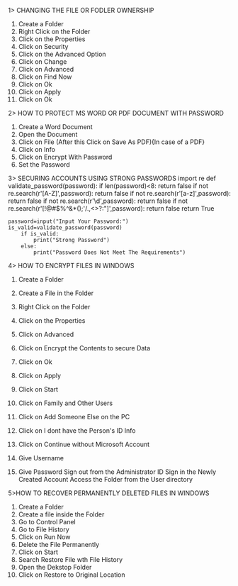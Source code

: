 1> CHANGING THE FILE OR FODLER OWNERSHIP 
1. Create a Folder 
2. Right Click on the Folder 
3. Click on the Properties
4. Click on Security
5. Click on the Advanced Option 
6. Click on Change
7. Click on Advanced 
8. Click on Find Now
9. Click on Ok
10. Click on Apply
11. Click on Ok

2> HOW TO PROTECT MS WORD OR PDF DOCUMENT WITH PASSWORD
1. Create a Word Document
2. Open the Document
3. Click on File (After this Click on Save As PDF){In case of a PDF}
4. Click on Info
5. Click on Encrypt With Password
6. Set the Password

3> SECURING ACCOUNTS USING STRONG PASSWORDS
import re
	def validate_password(password):
		if len(password)<8:
			return false
		if not re.search(r'[A-Z]',password):
			return false
		if not re.search(r'[a-z]',password):
			return false
		if not re.search(r'\d',password):
			return false
		if not re.search(r'[!@#$%^&*();'/.,<>?:"]',password):
			return false
		return True

	password=input("Input Your Password:")
	is_valid=validate_password(password)
		if is_valid:
			print("Strong Password")
		else:
			print("Password Does Not Meet The Requirements")
4> HOW TO ENCRYPT FILES IN WINDOWS
1. Create a Folder
2. Create a File in the  Folder 
3. Right Click on the Folder 
4. Click on the Properties
5. Click on Advanced 
6. Click on Encrypt the Contents to secure Data
7. Click on Ok
8. Click on Apply

1. Click on Start
2. Click on Family and Other Users
3. Click on Add Someone Else on the PC
4. Click on I dont have the Person's ID Info
5. Click on Continue without Microsoft Account 
6. Give Username
7. Give Password
Sign out from the Administrator ID
Sign in the Newly Created Account 
Access the Folder from the User directory 

5>HOW TO RECOVER PERMANENTLY DELETED FILES IN WINDOWS
1. Create a Folder
2. Create a file inside the Folder
3. Go to Control Panel
4. Go to File History 
5. Click on Run Now
6. Delete the File Permanently 
7. Click on Start
8. Search Restore File wth File History 
9. Open the Dekstop Folder
10. Click on Restore to Original Location
